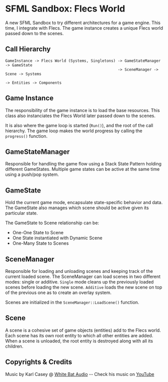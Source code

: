 # SFML Sandbox: Flecs World

A new SFML Sandbox to try different architectures for a game engine. This time, I integrate with Flecs. The game instance
creates a unique Flecs world passed down to the scenes.

## Call Hierarchy

```
GameInstance -> Flecs World (Systems, Singletons) -> GameStateManager -> GameState
                                                  -> SceneManager -> Scene -> Systems
                                                                           -> Entities -> Components
```

## Game Instance

The responsibility of the game instance is to load the base resources. This class also instanciates the Flecs World later
passed down to the scenes.

It is also where the game loop is started (`Run()`), and the root of the call hierarchy. The game loop makes the world
progress by calling the `progress()` function.

## GameStateManager

Responsible for handling the game flow using a Stack State Pattern holding different GameStates. Multiple game states can
be active at the same time using a push/pop system.

## GameState

Hold the current game mode, encapsulate state-specific behavior and data. The GameState also manages which scene should
be active given its particular state.

The GameState to Scene relationship can be:

- One-One State to Scene
- One State instantiated with Dynamic Scene
- One-Many State to Scenes

## SceneManager

Responsible for loading and unloading scenes and keeping track of the current loaded scene. The SceneManager can load
scenes in two different modes: single or additive. `Single` mode cleans up the previously loaded scenes before loading
the new scene. `Additive` loads the new scene on top of the previous one as to create an overlay system.

Scenes are initialized in the `SceneManager::LoadScene()` function.

## Scene

A scene is a cohesive set of game objects (entities) add to the Flecs world. Each scene has its own root entity to which
all other entities are added. When a scene is unloaded, the root entity is destroyed along with all its children.

## Copyrights & Credits

Music by Karl Casey @ [White Bat Audio](https://www.youtube.com/@WhiteBatAudio) -- Check his music on [YouTube](https://www.youtube.com/@WhiteBatAudio)


